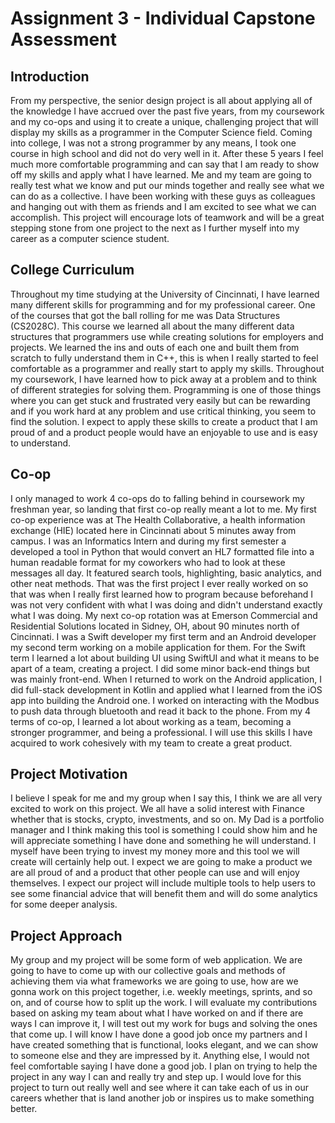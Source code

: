 # Assignment 3 - Individual Capstone Assessment

## Introduction
From my perspective, the senior design project is all about applying all of the knowledge I have accrued over the past five years, from my coursework and my co-ops and using it to create a unique, challenging project that will display my skills as a programmer in the Computer Science field. Coming into college, I was not a strong programmer by any means, I took one course in high school and did not do very well in it. After these 5 years I feel much more comfortable programming and can say that I am ready to show off my skills and apply what I have learned. Me and my team are going to really test what we know and put our minds together and really see what we can do as a collective. I have been working with these guys as colleagues and hanging out with them as friends and I am excited to see what we can accomplish. This project will encourage lots of teamwork and will be a great stepping stone from one project to the next as I further myself into my career as a computer science student.

## College Curriculum
Throughout my time studying at the University of Cincinnati, I have learned many different skills for programming and for my professional career. One of the courses that got the ball rolling for me was Data Structures (CS2028C). This course we learned all about the many different data structures that programmers use while creating solutions for employers and projects. We learned the ins and outs of each one and built them from scratch to fully understand them in C++, this is when I really started to feel comfortable as a programmer and really start to apply my skills. Throughout my coursework, I have learned how to pick away at a problem and to think of different strategies for solving them. Programming is one of those things where you can get stuck and frustrated very easily but can be rewarding and if you work hard at any problem and use critical thinking, you seem to find the solution. I expect to apply these skills to create a product that I am proud of and a product people would have an enjoyable to use and is easy to understand. 

## Co-op
I only managed to work 4 co-ops do to falling behind in coursework my freshman year, so landing that first co-op really meant a lot to me. My first co-op experience was at The Health Collaborative, a health information exchange (HIE) located here in Cincinnati about 5 minutes away from campus. I was an Informatics Intern and during my first semester a developed a tool in Python that would convert an HL7 formatted file into a human readable format for my coworkers who had to look at these messages all day. It featured  search tools, highlighting, basic analytics, and other neat methods. That was the first project I ever really worked on so that was when I really first learned how to program because beforehand I was not very confident with what I was doing and didn't understand exactly what I was doing. My next co-op rotation was at Emerson Commercial and Residential Solutions located in Sidney, OH, about 90 minutes north of Cincinnati. I was a Swift developer my first term and an Android developer my second term working on a mobile application for them. For the Swift term I learned a lot about building UI using SwiftUI and what it means to be apart of a team, creating a project. I did some minor back-end things but was mainly front-end. When I returned to work on the Android application, I did full-stack development in Kotlin and applied what I learned from the iOS app into building the Android one. I worked on interacting with the Modbus to push data through bluetooth and read it back to the phone. From my 4 terms of co-op, I learned a lot about working as a team, becoming a stronger programmer, and being a professional. I will use this skills I have acquired to work cohesively with my team to create a great product.

## Project Motivation
I believe I speak for me and my group when I say this, I think we are all very excited to work on this project. We all have a solid interest with Finance whether that is stocks, crypto, investments, and so on. My Dad is a portfolio manager and I think making this tool is something I could show him and he will appreciate something I have done and something he will understand. I myself have been trying to invest my money more and this tool we will create will certainly help out. I expect we are going to make a product we are all proud of and a product that other people can use and will enjoy themselves. I expect our project will include multiple tools to help users to see some financial advice that will benefit them and will do some analytics for some deeper analysis.

## Project Approach
My group and my project will be some form of web application. We are going to have to come up with our collective goals and methods of achieving them via what frameworks we are going to use, how are we gonna work on this project together, i.e. weekly meetings, sprints, and so on, and of course how to split up the work. I will evaluate my contributions based on asking my team about what I have worked on and if there are ways I can improve it, I will test out my work for bugs and solving the ones that come up. I will know I have done a good job once my partners and I have created something that is functional, looks elegant, and we can show to someone else and they are impressed by it. Anything else, I would not feel comfortable saying I have done a good job. I plan on trying to help the project in any way I can and really try and step up. I would love for this project to turn out really well and see where it can take each of us in our careers whether that is land another job or inspires us to make something better.